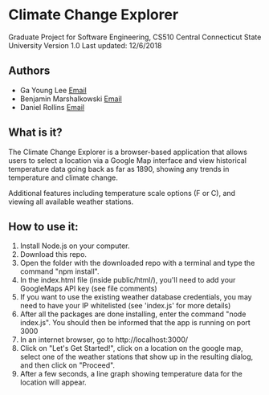 # Climate Change Explorer

Graduate Project for Software Engineering, CS510
Central Connecticut State University
Version 1.0
Last updated: 12/6/2018

## Authors
* Ga Young Lee [Email](gayounglee@my.ccsu.edu)
* Benjamin Marshalkowski [Email](mailto:benjamin.marshalkowski@my.ccsu.edu)
* Daniel Rollins [Email](mailto:dan@sdcsol.com)

## What is it?
The Climate Change Explorer is a browser-based application 
that allows users to select a location via a Google Map interface 
and view historical temperature data going back as far as 1890, 
showing any trends in temperature and climate change.

Additional features including temperature scale options (F or C), 
and viewing all available weather stations.

## How to use it:

1. Install Node.js on your computer.
2. Download this repo.
3. Open the folder with the downloaded repo with a terminal and
    type the command "npm install".
4. In the index.html file (inside public/html/), you'll need to add your GoogleMaps API key (see file comments)
5. If you want to use the existing weather database credentials, you may need to have your IP whitelisted (see 'index.js' for more details)
6. After all the packages are done installing, enter the command
    "node index.js". You should then be informed that the app is running
    on port 3000
7. In an internet browser, go to http://localhost:3000/
8. Click on "Let's Get Started!", click on a location on the google map, select one of the
        weather stations that show up in the resulting dialog, and then click on "Proceed".
9. After a few seconds, a line graph showing temperature data for the location
    will appear.